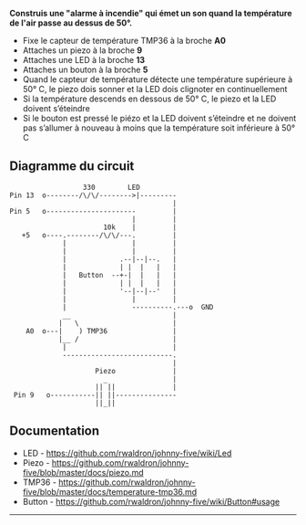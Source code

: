 **Construis une "alarme à incendie" qui émet un son quand la température de l'air passe au dessus de 50°.**

- Fixe le capteur de température TMP36 à la broche **A0**
- Attaches un piezo à la broche **9**
- Attaches une LED à la broche **13**
- Attaches un bouton à la broche **5**
- Quand le capteur de température détecte une température supérieure à 50° C, le piezo dois sonner et la LED dois clignoter en continuellement
- Si la température descends en dessous de 50° C, le piezo et la LED doivent s’éteindre
- Si le bouton est pressé le piézo et la LED doivent s’éteindre et ne doivent pas s’allumer à nouveau à moins que la température soit inférieure à 50° C

## Diagramme du circuit

                      330        LED
    Pin 13  o--------/\/\/-------->|---------
                                            |
    Pin 5   o----------------------         |
                                  |         |
                           10k    |         |
       +5   o----.--------/\/\/---.         |
                 |                |         |
                 |                |         |
                 |             .--|--|--.   |
                 |             | |  |   |   |
                 |   Button  --+-|  |   |   |
                 |             | |  |   |   |
                 |             '--|--|--'   |
                 |                |         |
                 |                ----------.---o  GND
                 __                         |
                |   \                       |
        A0  o---|    ) TMP36                |
                |__ /                       |
                 |                          |
                 ---------------------------.
                                            |
                         Piezo              |
                           _                |
                         || ||              |
     Pin 9   o-----------|| ||---------------
                         ||_||
    

## Documentation

- LED - https://github.com/rwaldron/johnny-five/wiki/Led
- Piezo - https://github.com/rwaldron/johnny-five/blob/master/docs/piezo.md
- TMP36 - https://github.com/rwaldron/johnny-five/blob/master/docs/temperature-tmp36.md
- Button - https://github.com/rwaldron/johnny-five/wiki/Button#usage

* * *
